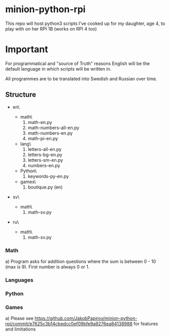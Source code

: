 # minion-python-rpi
This repo will host python3 scripts I've cooked up for my daughter, age 4, to play with on her RPI 1B (works on RPI 4 too)

# Important
For programmatical and "source of Truth" reasons English will be the default language in which scripts will be written in.

All programmes are to be translated into Swedish and Russian over time.

## Structure
* en\
  * math\
    1) math-en.py
    3) math-numbers-all-en.py
    4) math-numbers-en.py
    5) math-pi-en.py
  * lang\
    1. letters-all-en.py
    2. letters-bg-en.py
    3. letters-sm-en.py
    4. numbers-en.py
  * Python\
    1. keywords-py-en.py
  * games\
    1. boutique.py (en)
  
* sv\
  * math\
    1. math-sv.py
  
* ru\
  * math\
     1. math-sv.py  

### Math
a) Program asks for addition questions where the sum is between 0 - 10 (max is 9). First number is always 0 or 1.


### Languages


### Python

### Games
a) Please see https://github.com/JakobPapirov/minion-python-rpi/commit/e7625c3b14cbedcc0ef09bfe9a9276ea84138988 for features and limitations
